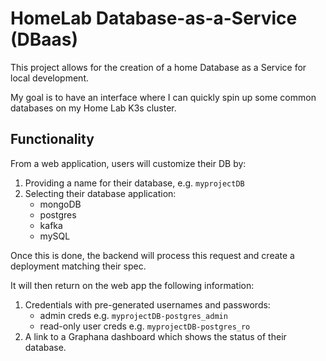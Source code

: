 # HomeLab Database-as-a-Service (DBaas)

This project allows for the creation of a home Database as a Service for local development. 

My goal is to have an interface where I can quickly spin up some common databases on my Home Lab K3s cluster.

## Functionality

From a web application, users will customize their DB by:

1. Providing a name for their database, e.g. `myprojectDB`
2. Selecting their database application:
    - mongoDB
    - postgres
    - kafka
    - mySQL

Once this is done, the backend will process this request and create a deployment matching their spec.

It will then return on the web app the following information:

1. Credentials with pre-generated usernames and passwords:
    - admin creds e.g. `myprojectDB-postgres_admin`
    - read-only user creds e.g. `myprojectDB-postgres_ro`
2. A link to a Graphana dashboard which shows the status of their database.
